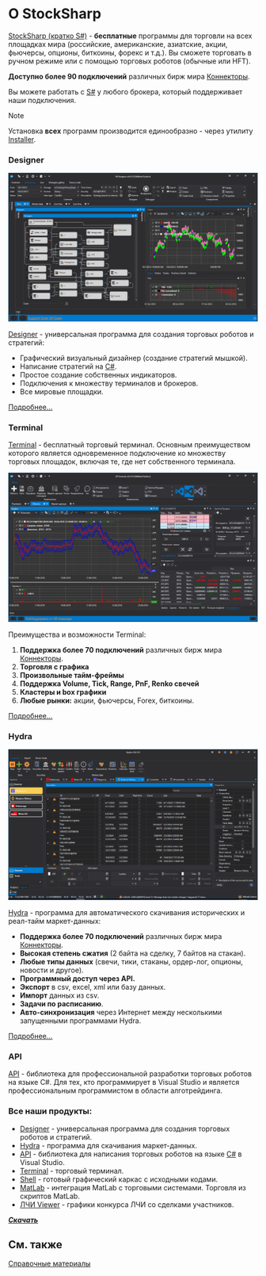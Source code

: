 # О StockSharp

[StockSharp (кратко S\#)](https://stocksharp.ru/store/) \- **бесплатные** программы для торговли на всех площадках мира (российские, американские, азиатские, акции, фьючерсы, опционы, биткоины, форекс и т.д.). Вы сможете торговать в ручном режиме или с помощью торговых роботов (обычные или HFT). 

**Доступно более 90 подключений** различных бирж мира [Коннекторы](topics/api/connectors.md).

Вы можете работать с [S\#](topics/api.md) у любого брокера, который поддерживает наши подключения.

> [!NOTE] 
> Установка **всех** программ производится единообразно - через утилиту [Installer](topics/installer.md).

### Designer

![StockSharpTitle 0](images/StockSharpTitle_0.png)

[Designer](topics/designer.md) \- универсальная программа для создания торговых роботов и стратегий: 

- Графический визуальный дизайнер (создание стратегий мышкой).
- Написание стратегий на [C\#](https://ru.wikipedia.org/wiki/C_Sharp).
- Простое создание собственных индикаторов.
- Подключения к множеству терминалов и брокеров.
- Все мировые площадки.

[Подробнее...](topics/designer.md)

### Terminal

[Terminal](topics/terminal.md) \- бесплатный торговый терминал. Основным преимуществом которого является одновременное подключение ко множеству торговых площадок, включая те, где нет собственного терминала. 

![Terminal main 00](images/Terminal_main_00.png)

Преимущества и возможности Terminal:

1. **Поддержка более 70 подключений** различных бирж мира [Коннекторы](topics/api/connectors.md).
2. **Торговля с графика**
3. **Произвольные тайм\-фреймы**
4. **Поддержка Volume, Tick, Range, PnF, Renko свечей**
5. **Кластеры и box графики**
6. **Любые рынки:** акции, фьючерсы, Forex, биткоины. 

[Подробнее...](topics/terminal.md)

### Hydra

![StockSharpTitle 1](images/StockSharpTitle_1.png)

[Hydra](topics/hydra.md) \- программа для автоматического скачивания исторических и реал\-тайм маркет\-данных: 

- **Поддержка более 70 подключений** различных бирж мира [Коннекторы](topics/api/connectors.md).
- **Высокая степень сжатия** (2 байта на сделку, 7 байтов на стакан).
- **Любые типы данных** (свечи, тики, стаканы, ордер\-лог, опционы, новости и другое).
- **Программный доступ через API.**
- **Экспорт** в csv, excel, xml или базу данных.
- **Импорт** данных из csv.
- **Задачи по расписанию**.
- **Авто\-синхронизация** через Интернет между несколькими запущенными программами Hydra.

[Подробнее...](topics/hydra.md)

### API

[API](topics/api.md) \- библиотека для профессиональной разработки торговых роботов на языке C\#. Для тех, кто программирует в Visual Studio и является профессиональным программистом в области алготрейдинга. 

### Все наши продукты:

- [Designer](topics/designer.md) \- универсальная программа для создания торговых роботов и стратегий.
- [Hydra](topics/hydra.md) \- программа для скачивания маркет\-данных.
- [API](topics/api.md) \- библиотека для написания торговых роботов на языке [C\#](https://ru.wikipedia.org/wiki/C_Sharp) в Visual Studio.
- [Terminal](topics/terminal.md) \- торговый терминал.
- [Shell](topics/shell.md) \- готовый графический каркас с исходными кодами.
- [MatLab](topics/matLab.md) \- интеграция MatLab с торговыми системами. Торговля из скриптов MatLab.
- [ЛЧИ Viewer](https://stocksharp.ru/products/lci/) \- графики конкурса ЛЧИ со сделками участников.

***[Скачать](https://stocksharp.ru/products/download/)***

## См. также

[Справочные материалы](topics/common/reference_materials.md)
